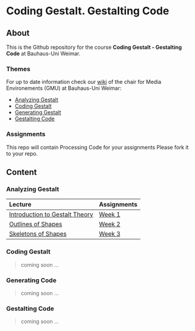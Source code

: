 Coding Gestalt. Gestalting Code
===============================


## About ##

This is the Github repository for the course **Coding Gestalt - Gestalting Code** at
Bauhaus-Uni Weimar.


### Themes ###

For up to date information check our [wiki](http://www.uni-weimar.de/medien/wiki/GMU:Coding_Gestalt)
of the chair for Media Environements (GMU) at Bauhaus-Uni Weimar:

* [Analyzing Gestalt][part1] 
* [Coding Gestalt][part2]
* [Generating Gestalt][part3]
* [Gestalting Code][part4]


### Assignments ###

This repo will contain Processing Code for your assignments
Please fork it to your repo.

## Content ##

### Analyzing Gestalt ###

| Lecture                                         | Assignments              |
|:------------------------------------------------|:-------------------------|
|  [Introduction to Gestalt Theory][lecture1]     |  [Week 1][assignment1]   |
|  [Outlines of Shapes][lecture2]                 |  [Week 2][assignment2]   |
|  [Skeletons of Shapes][lecture3]                |  [Week 3][assignment3]   |

### Coding Gestalt ###

> coming soon ...

### Generating Code ###

> coming soon ...

### Gestalting Code ###

> coming soon ...



[part1]: http://www.uni-weimar.de/medien/wiki/GMU:Coding_Gestalt/Part1
[part2]: http://www.uni-weimar.de/medien/wiki/GMU:Coding_Gestalt/Part2
[part3]: http://www.uni-weimar.de/medien/wiki/GMU:Coding_Gestalt/Part3
[part4]: http://www.uni-weimar.de/medien/wiki/GMU:Coding_Gestalt/Part4

[lecture1]: 01-introduction-to-gestalt-theory
[lecture2]: 02-outlines-of-shapes
[lecture3]: 03-skeletons-of-shapes

[assignment1]: 01-introduction-to-gestalt-theory/exercises
[assignment2]: 02-outlines-of-shapes/exercises
[assignment3]: 03-skeletons-of-shapes/exercises
